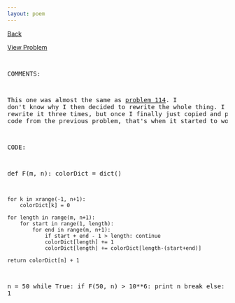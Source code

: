 ```yaml
---
layout: poem
---
```



<html><head><title>Euler - Problem 115</title>
<script type="text/javascript">

  var _gaq = _gaq || [];
  _gaq.push(['_setAccount', 'UA-16960753-5']);
  _gaq.push(['_trackPageview']);

  (function() {
    var ga = document.createElement('script'); ga.type = 'text/javascript'; ga.async = true;
    ga.src = ('https:' == document.location.protocol ? 'https://ssl' : 'http://www') + '.google-analytics.com/ga.js';
    var s = document.getElementsByTagName('script')[0]; s.parentNode.insertBefore(ga, s);
  })();

</script></head><body><p><a href="../index.html">Back</a></p>
<p><a href="http://projecteuler.net/problem=115" target="_blank">View Problem</a></p>
<pre>

COMMENTS:

This one was almost the same as <a href="114.html">problem 114</a>. I don't know why I then decided to 
rewrite the whole thing. I tried to rewrite it three times, but once I finally just 
copied and pasted the code from the previous problem, that's when it started to 
work.


CODE:

def F(m, n):
	colorDict = dict()

	for k in xrange(-1, n+1):
		colorDict[k] = 0

	for length in range(m, n+1):
		for start in range(1, length):
			for end in range(m, n+1):
				if start + end - 1 > length: continue
				colorDict[length] += 1
				colorDict[length] += colorDict[length-(start+end)]
	
	return colorDict[n] + 1


n = 50
while True:
	if F(50, n) > 10**6:
		print n
		break
	else:
		n += 1


</pre></body></html>
